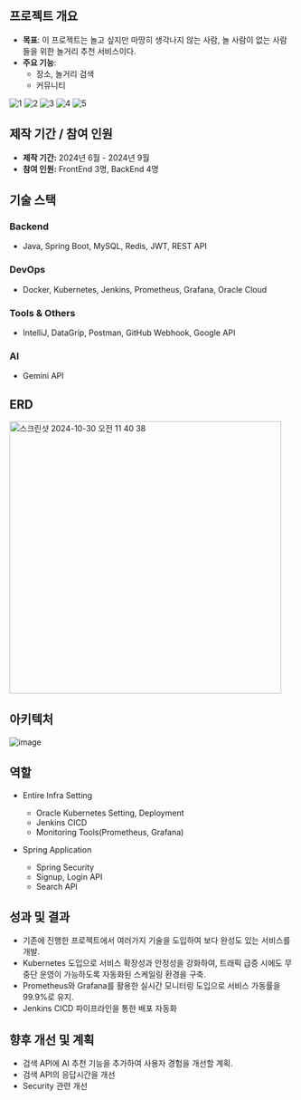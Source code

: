 ## 프로젝트 개요
- **목표**: 이 프로젝트는 놀고 싶지만 마땅히 생각나지 않는 사람, 놀 사람이 없는 사람들을 위한 놀거리 추천 서비스이다.
- **주요 기능**:
  - 장소, 놀거리 검색 
  - 커뮤니티
    
![1](https://github.com/user-attachments/assets/45bf5ba3-74b5-4278-b608-4302759db467)
![2](https://github.com/user-attachments/assets/f0f49968-ac89-43c0-bd22-5a432c8fbb5a)
![3](https://github.com/user-attachments/assets/13332bf2-5108-4881-8023-f1583e93ffc1)
![4](https://github.com/user-attachments/assets/97fc88ba-8683-4247-805c-efc78fdf5011)
![5](https://github.com/user-attachments/assets/ecf54acc-ba94-4db5-aa58-da1e272250d0)

## 제작 기간 / 참여 인원

- **제작 기간:** 2024년 6월 - 2024년 9월
- **참여 인원:** FrontEnd 3명, BackEnd 4명

## 기술 스택
### Backend
- Java, Spring Boot, MySQL, Redis, JWT, REST API

### DevOps
- Docker, Kubernetes, Jenkins, Prometheus, Grafana, Oracle Cloud

### Tools & Others
- IntelliJ, DataGrip, Postman, GitHub Webhook, Google API

### AI
- Gemini API

## ERD

<img width="481" alt="스크린샷 2024-10-30 오전 11 40 38" src="https://github.com/user-attachments/assets/b5ea416d-ef52-437f-ba6b-f061265e7131">

## 아키텍처

![image](https://github.com/user-attachments/assets/d8526be1-bab0-46a2-8925-e2b290360ec2)

## 역할
* Entire Infra Setting
  * Oracle Kubernetes Setting, Deployment
  * Jenkins CICD
  * Monitoring Tools(Prometheus, Grafana)
    
* Spring Application
  * Spring Security
  * Signup, Login API
  * Search API
    
## 성과 및 결과
- 기존에 진행한 프로젝트에서 여러가지 기술을 도입하여 보다 완성도 있는 서비스를 개발.
- Kubernetes 도입으로 서비스 확장성과 안정성을 강화하여, 트래픽 급증 시에도 무중단 운영이 가능하도록 자동화된 스케일링 환경을 구축.
- Prometheus와 Grafana를 활용한 실시간 모니터링 도입으로 서비스 가동률을 99.9%로 유지.
- Jenkins CICD 파이프라인을 통한 배포 자동화

## 향후 개선 및 계획
- 검색 API에 AI 추천 기능을 추가하여 사용자 경험을 개선할 계획.
- 검색 API의 응답시간을 개선
- Security 관련 개선



